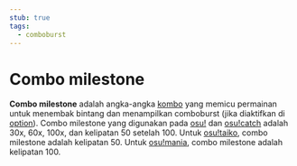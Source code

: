 ```yaml
---
stub: true
tags:
  - comboburst
---
```


# Combo milestone

**Combo milestone** adalah angka-angka [kombo](/wiki/Glossary/Combo_(score_multiplier)) yang memicu permainan untuk menembak bintang dan menampilkan comboburst (jika diaktifkan di [option](/wiki/Options)). Combo milestone yang digunakan pada [osu!](/wiki/Game_mode/osu!) dan [osu!catch](/wiki/Game_mode/osu!catch) adalah 30x, 60x, 100x, dan kelipatan 50 setelah 100. Untuk [osu!taiko](/wiki/Game_mode/osu!taiko), combo milestone adalah kelipatan 50. Untuk [osu!mania](/wiki/Game_mode/osu!mania), combo milestone adalah kelipatan 100.

<!--TODO: Add images and links-->
